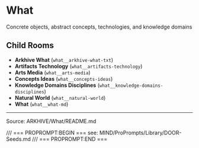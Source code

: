 # What

Concrete objects, abstract concepts, technologies, and knowledge domains

## Child Rooms
- **Arkhive What** (`what__arkhive-what-txt`)
- **Artifacts Technology** (`what__artifacts-technology`)
- **Arts Media** (`what__arts-media`)
- **Concepts Ideas** (`what__concepts-ideas`)
- **Knowledge Domains Disciplines** (`what__knowledge-domains-disciplines`)
- **Natural World** (`what__natural-world`)
- **What** (`what__what-md`)

---
Source: ARKHIVE/What/README.md

/// === PROPROMPT:BEGIN ===
see: MIND/ProPrompts/Library/DOOR-Seeds.md
/// === PROPROMPT:END ===

